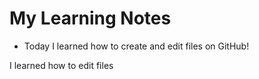 # My Learning Notes
- Today I learned how to create and edit files on GitHub!

I learned how to edit files 
